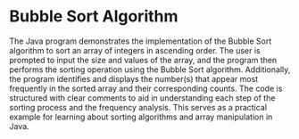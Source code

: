 # Bubble Sort Algorithm


  The Java program demonstrates the implementation of the Bubble Sort algorithm to sort an array of integers in ascending order. The user is prompted to input the size and values of the array, and the program then performs the sorting operation using the Bubble Sort algorithm. Additionally, the program identifies and displays the number(s) that appear most frequently in the sorted array and their corresponding counts. The code is structured with clear comments to aid in understanding each step of the sorting process and the frequency analysis. This serves as a practical example for learning about sorting algorithms and array manipulation in Java.
